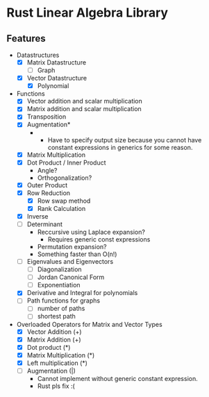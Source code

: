 # Rust Linear Algebra Library
## Features
- Datastructures
	- [x] Matrix Datastructure
        - [ ] Graph
    - [x] Vector Datastructure
        - [x] Polynomial
- Functions
    - [x] Vector addition and scalar multiplication
    - [x] Matrix addition and scalar multiplication
    - [x] Transposition
    - [x] Augmentation*
        - * Have to specify output size because you cannot have constant expressions in generics for some reason.
    - [x] Matrix Multiplication
    - [x] Dot Product / Inner Product
        - Angle?
        - Orthogonalization?
    - [x] Outer Product
    - [x] Row Reduction
        - [x] Row swap method
        - [x] Rank Calculation
    - [x] Inverse
    - [ ] Determinant
        - Reccursive using Laplace expansion?
            - Requires generic const expressions
        - Permutation expansion?
        - Something faster than O(n!)
    - [ ] Eigenvalues and Eigenvectors
        - [ ] Diagonalization
        - [ ] Jordan Canonical Form
        - [ ] Exponentiation
	- [x] Derivative and Integral for polynomials
    - [ ] Path functions for graphs
        - [ ] number of paths
        - [ ] shortest path
- Overloaded Operators for Matrix and Vector Types
    - [x] Vector Addition (+)
    - [x] Matrix Addition (+)
    - [x] Dot product (*)
    - [x] Matrix Multiplication (*)
    - [x] Left multiplication (*)
    - [ ] Augmentation (|)
        - Cannot implement without generic constant expression.
        - Rust pls fix :(
